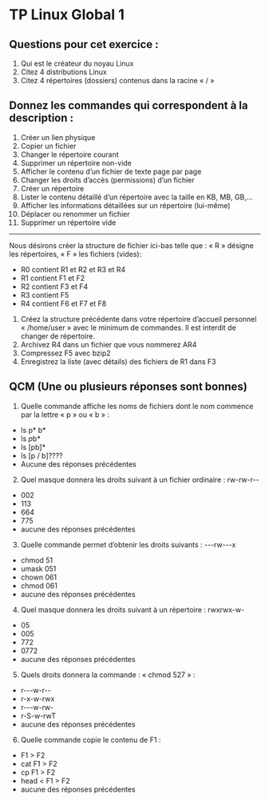 # TP Linux Global 1

## Questions pour cet exercice :

1. Qui est le créateur du noyau Linux
2. Citez 4 distributions Linux
3. Citez 4 répertoires (dossiers) contenus dans la racine « / »

## Donnez les commandes qui correspondent à la description :

1. Créer un lien physique
2. Copier un fichier
3. Changer le répertoire courant
4. Supprimer un répertoire non-vide
5. Afficher le contenu d’un fichier de texte page par page
6. Changer les droits d’accès (permissions) d’un fichier
7. Créer un répertoire
8. Lister le contenu détaillé d’un répertoire avec la taille en KB, MB, GB,...
9. Afficher les informations détaillées sur un répertoire (lui-même)
10. Déplacer ou renommer un fichier
11. Supprimer un répertoire vide

---

Nous désirons créer la structure de fichier ici-bas telle que : « R » désigne les
répertoires, « F » les
fichiers (vides):

- R0 contient R1 et R2 et R3 et R4
- R1 contient F1 et F2
- R2 contient F3 et F4
- R3 contient F5
- R4 contient F6 et F7 et F8

1. Créez la structure précédente dans votre répertoire d’accueil personnel «
   /home/user » avec le
   minimum de commandes. Il est interdit de changer de répertoire.
2. Archivez R4 dans un fichier que vous nommerez AR4
3. Compressez F5 avec bzip2
4. Enregistrez la liste (avec détails) des fichiers de R1 dans F3

## QCM (Une ou plusieurs réponses sont bonnes)

1. Quelle commande affiche les noms de fichiers dont le nom commence par la lettre « p » ou « b » :

- ls p* b*
- ls *p*b\*
- ls [pb]\*
- ls [p / b]????
- Aucune des réponses précédentes

2. Quel masque donnera les droits suivant à un fichier ordinaire : rw-rw-r--

- 002
- 113
- 664
- 775
- aucune des réponses précédentes

3. Quelle commande permet d’obtenir les droits suivants : ---rw---x

- chmod 51
- umask 051
- chown 061
- chmod 061
- aucune des réponses précédentes

4. Quel masque donnera les droits suivant à un répertoire : rwxrwx-w-

- 05
- 005
- 772
- 0772
- aucune des réponses précédentes

5. Quels droits donnera la commande : « chmod 527 » :

- r---w-r--
- r-x-w-rwx
- r---w-rw-
- r-S-w-rwT
- aucune des réponses précédentes

6. Quelle commande copie le contenu de F1 :

- F1 > F2
- cat F1 > F2
- cp F1 > F2
- head < F1 > F2
- aucune des réponses précédentes
